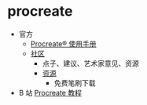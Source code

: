 # procreate

- 官方
  - [Procreate® 使用手册](https://procreate.art/cn/handbook/procreate)
  - [社区](https://folio.procreate.art/discussions)
    - 点子、建议、艺术家意见、资源
    - [资源](https://folio.procreate.art/discussions/10)
      - 免费笔刷下载
- B 站 [Procreate 教程](https://www.bilibili.com/video/av18800145)
